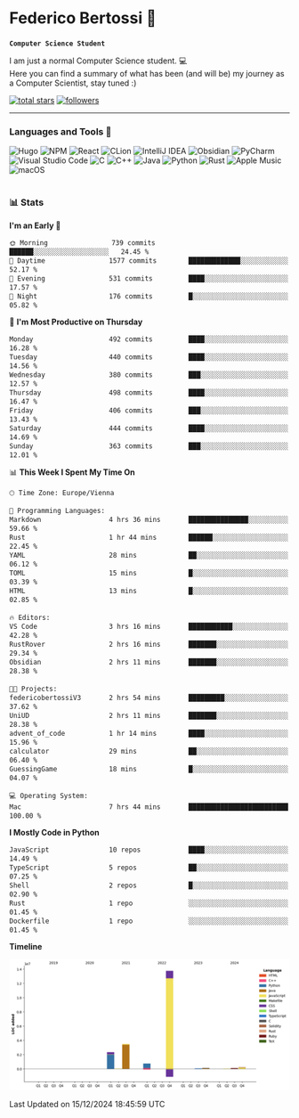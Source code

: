 # Federico Bertossi 🚀

**`Computer Science Student`**

[//]: # (Thanks to @ForrestKnight for the inspiration.)

<!-- TODO: Insert a banner image -->

I am just a normal Computer Science student. 💻 </br>
Here you can find a summary of what has been (and will be) my journey as a Computer Scientist, stay tuned :)

   <p>
      <a href="https://github.com/mrBymax?tab=repositories&sort=stargazers">
         <img alt="total stars" title="Total stars on GitHub" src="https://custom-icon-badges.demolab.com/github/stars/mrBymax?color=55960c&style=for-the-badge&labelColor=488207&logo=star"/></a>
<a href="https://github.com/mrBymax?tab=followers">
         <img alt="followers" title="Follow me on Github" src="https://custom-icon-badges.demolab.com/github/followers/mrBymax?color=236ad3&labelColor=1155ba&style=for-the-badge&logo=person-add&label=Follow&logoColor=white"/></a>
   </p>

---

<!-- TODO: Insert a GIF -->
### Languages and Tools 🧰

<!-- TODO: Change it with shields -->
![Hugo](https://img.shields.io/badge/Hugo-black.svg?style=for-the-badge&logo=Hugo)
![NPM](https://img.shields.io/badge/NPM-%23CB3837.svg?style=for-the-badge&logo=npm&logoColor=white)
![React](https://img.shields.io/badge/react-%2320232a.svg?style=for-the-badge&logo=react&logoColor=%2361DAFB)
![CLion](https://img.shields.io/badge/CLion-black?style=for-the-badge&logo=clion&logoColor=white)
![IntelliJ IDEA](https://img.shields.io/badge/IntelliJIDEA-000000.svg?style=for-the-badge&logo=intellij-idea&logoColor=white)
![Obsidian](https://img.shields.io/badge/Obsidian-%23483699.svg?style=for-the-badge&logo=obsidian&logoColor=white)
![PyCharm](https://img.shields.io/badge/pycharm-143?style=for-the-badge&logo=pycharm&logoColor=black&color=black&labelColor=green)
![Visual Studio Code](https://img.shields.io/badge/Visual%20Studio%20Code-0078d7.svg?style=for-the-badge&logo=visual-studio-code&logoColor=white)
![C](https://img.shields.io/badge/c-%2300599C.svg?style=for-the-badge&logo=c&logoColor=white)
![C++](https://img.shields.io/badge/c++-%2300599C.svg?style=for-the-badge&logo=c%2B%2B&logoColor=white)
![Java](https://img.shields.io/badge/java-%23ED8B00.svg?style=for-the-badge&logo=openjdk&logoColor=white)
![Python](https://img.shields.io/badge/python-3670A0?style=for-the-badge&logo=python&logoColor=ffdd54)
![Rust](https://img.shields.io/badge/Rust-000000?logo=Rust&logoColor=white)
![Apple Music](https://img.shields.io/badge/Apple_Music-9933CC?style=for-the-badge&logo=apple-music&logoColor=white)
![macOS](https://img.shields.io/badge/mac%20os-000000?style=for-the-badge&logo=macos&logoColor=F0F0F0)


#

### 📊 Stats

<!-- ![My GitHub stats](https://github-readme-stats.vercel.app/api?username=mrBymax&show_icons=true&theme=dracula) -->


<!--START_SECTION:waka-->
**I'm an Early 🐤** 

```text
🌞 Morning                739 commits         ██████░░░░░░░░░░░░░░░░░░░   24.45 % 
🌆 Daytime                1577 commits        █████████████░░░░░░░░░░░░   52.17 % 
🌃 Evening                531 commits         ████░░░░░░░░░░░░░░░░░░░░░   17.57 % 
🌙 Night                  176 commits         █░░░░░░░░░░░░░░░░░░░░░░░░   05.82 % 
```
📅 **I'm Most Productive on Thursday** 

```text
Monday                   492 commits         ████░░░░░░░░░░░░░░░░░░░░░   16.28 % 
Tuesday                  440 commits         ████░░░░░░░░░░░░░░░░░░░░░   14.56 % 
Wednesday                380 commits         ███░░░░░░░░░░░░░░░░░░░░░░   12.57 % 
Thursday                 498 commits         ████░░░░░░░░░░░░░░░░░░░░░   16.47 % 
Friday                   406 commits         ███░░░░░░░░░░░░░░░░░░░░░░   13.43 % 
Saturday                 444 commits         ████░░░░░░░░░░░░░░░░░░░░░   14.69 % 
Sunday                   363 commits         ███░░░░░░░░░░░░░░░░░░░░░░   12.01 % 
```


📊 **This Week I Spent My Time On** 

```text
🕑︎ Time Zone: Europe/Vienna

💬 Programming Languages: 
Markdown                 4 hrs 36 mins       ███████████████░░░░░░░░░░   59.66 % 
Rust                     1 hr 44 mins        ██████░░░░░░░░░░░░░░░░░░░   22.45 % 
YAML                     28 mins             ██░░░░░░░░░░░░░░░░░░░░░░░   06.12 % 
TOML                     15 mins             █░░░░░░░░░░░░░░░░░░░░░░░░   03.39 % 
HTML                     13 mins             █░░░░░░░░░░░░░░░░░░░░░░░░   02.85 % 

🔥 Editors: 
VS Code                  3 hrs 16 mins       ███████████░░░░░░░░░░░░░░   42.28 % 
RustRover                2 hrs 16 mins       ███████░░░░░░░░░░░░░░░░░░   29.34 % 
Obsidian                 2 hrs 11 mins       ███████░░░░░░░░░░░░░░░░░░   28.38 % 

🐱‍💻 Projects: 
federicobertossiV3       2 hrs 54 mins       █████████░░░░░░░░░░░░░░░░   37.62 % 
UniUD                    2 hrs 11 mins       ███████░░░░░░░░░░░░░░░░░░   28.38 % 
advent_of_code           1 hr 14 mins        ████░░░░░░░░░░░░░░░░░░░░░   15.96 % 
calculator               29 mins             ██░░░░░░░░░░░░░░░░░░░░░░░   06.40 % 
GuessingGame             18 mins             █░░░░░░░░░░░░░░░░░░░░░░░░   04.07 % 

💻 Operating System: 
Mac                      7 hrs 44 mins       █████████████████████████   100.00 % 
```

**I Mostly Code in Python** 

```text
JavaScript               10 repos            ████░░░░░░░░░░░░░░░░░░░░░   14.49 % 
TypeScript               5 repos             ██░░░░░░░░░░░░░░░░░░░░░░░   07.25 % 
Shell                    2 repos             █░░░░░░░░░░░░░░░░░░░░░░░░   02.90 % 
Rust                     1 repo              ░░░░░░░░░░░░░░░░░░░░░░░░░   01.45 % 
Dockerfile               1 repo              ░░░░░░░░░░░░░░░░░░░░░░░░░   01.45 % 
```



**Timeline**

![Lines of Code chart](https://raw.githubusercontent.com/mrBymax/mrBymax/main/assets/bar_graph.png)


 Last Updated on 15/12/2024 18:45:59 UTC
<!--END_SECTION:waka-->


[linkedin]: https://linkedin.com/federico-bertossi
[website]:  https://www.federicobertossi.com

</details>
